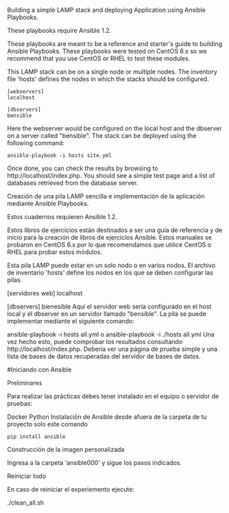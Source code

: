 Building a simple LAMP stack and deploying Application using Ansible Playbooks.

These playbooks require Ansible 1.2.

These playbooks are meant to be a reference and starter's guide to building Ansible Playbooks. These playbooks were tested on CentOS 6.x so we recommend that you use CentOS or RHEL to test these modules.

This LAMP stack can be on a single node or multiple nodes. The inventory file 'hosts' defines the nodes in which the stacks should be configured.

    [webservers]
    localhost

    [dbservers]
    bensible
Here the webserver would be configured on the local host and the dbserver on a server called "bensible". The stack can be deployed using the following command:

    ansible-playbook -i hosts site.yml
Once done, you can check the results by browsing to http://localhost/index.php. You should see a simple test page and a list of databases retrieved from the database server.

Creación de una pila LAMP sencilla e implementación de la aplicación mediante Ansible Playbooks.

Estos cuadernos requieren Ansible 1.2.

Estos libros de ejercicios están destinados a ser una guía de referencia y de inicio para la creación de libros de ejercicios Ansible. Estos manuales se probaron en CentOS 6.x por lo que recomendamos que utilice CentOS o RHEL para probar estos módulos.

Esta pila LAMP puede estar en un solo nodo o en varios nodos. El archivo de inventario 'hosts' define los nodos en los que se deben configurar las pilas.

[servidores web]
localhost

[dbservers]
bienesible
Aquí el servidor web sería configurado en el host local y el dbserver en un servidor llamado "bensible". La pila se puede implementar mediante el siguiente comando:

ansible-playbook -i hosts all.yml  o ansible-playbook -i ./hosts all.yml
Una vez hecho esto, puede comprobar los resultados consultando http://localhost/index.php. Debería ver una página de prueba simple y una lista de bases de datos recuperadas del servidor de bases de datos.

#Iniciando con Ansible

Preliminares

Para realizar las prácticas debes tener instalado en el equipo o servidor de pruebas:

Docker
Python
Instalación de Ansible desde afuera de la carpeta de tu proyecto solo este comando

    pip install ansible
Construcción de la imagen personalizada

Ingresa a la carpeta 'ansible000' y sigue los pasos indicados.

Reiniciar todo

En caso de reiniciar el experiemento ejecute:

./clean_all.sh
